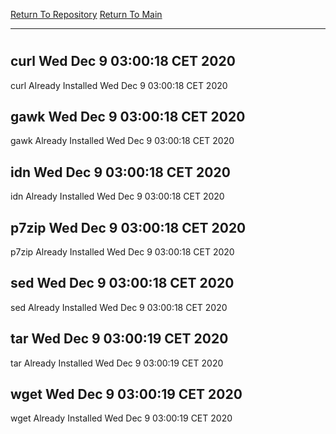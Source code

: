 [Return To Repository](https://github.com/bast69/piholeparser/)
[Return To Main](https://github.com/bast69/piholeparser/blob/master/RecentRunLogs/Mainlog.md)
____________________________________
# 
## curl Wed Dec  9 03:00:18 CET 2020
curl Already Installed Wed Dec  9 03:00:18 CET 2020
## gawk Wed Dec  9 03:00:18 CET 2020
gawk Already Installed Wed Dec  9 03:00:18 CET 2020
## idn Wed Dec  9 03:00:18 CET 2020
idn Already Installed Wed Dec  9 03:00:18 CET 2020
## p7zip Wed Dec  9 03:00:18 CET 2020
p7zip Already Installed Wed Dec  9 03:00:18 CET 2020
## sed Wed Dec  9 03:00:18 CET 2020
sed Already Installed Wed Dec  9 03:00:18 CET 2020
## tar Wed Dec  9 03:00:19 CET 2020
tar Already Installed Wed Dec  9 03:00:19 CET 2020
## wget Wed Dec  9 03:00:19 CET 2020
wget Already Installed Wed Dec  9 03:00:19 CET 2020
